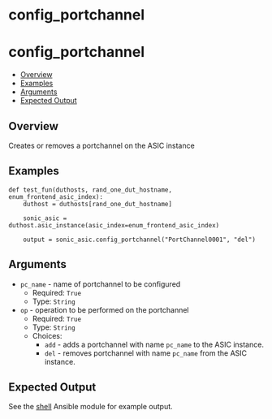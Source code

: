 # config_portchannel

# config_portchannel

- [Overview](#overview)
- [Examples](#examples)
- [Arguments](#arguments)
- [Expected Output](#expected-output)

## Overview
Creates or removes a portchannel on the ASIC instance

## Examples
```
def test_fun(duthosts, rand_one_dut_hostname, enum_frontend_asic_index):
    duthost = duthosts[rand_one_dut_hostname]

    sonic_asic = duthost.asic_instance(asic_index=enum_frontend_asic_index)

    output = sonic_asic.config_portchannel("PortChannel0001", "del")
```

## Arguments
- `pc_name` - name of portchannel to be configured
    - Required: `True`
    - Type: `String`
- `op` - operation to be performed on the portchannel
    - Required: `True`
    - Type: `String`
    - Choices:
        - `add` - adds a portchannel with name `pc_name` to the ASIC instance.
        - `del` - removes portchannel with name `pc_name` from the ASIC instance.

## Expected Output
See the [shell](../ansible_methods/shell.md#expected-output) Ansible module for example output.